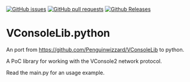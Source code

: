 [![GitHub issues](https://img.shields.io/github/issues/DarkSupremo/VConsoleLib.python.svg?maxAge=60&style=flat-square)](https://github.com/DarkSupremo/VConsoleLib.python/issues)
[![GitHub pull requests](https://img.shields.io/github/issues-pr/DarkSupremo/VConsoleLib.python.svg?maxAge=60&style=flat-square)](https://github.com/DarkSupremo/VConsoleLib.python/pulls)
[![Github Releases](https://img.shields.io/github/downloads/DarkSupremo/VConsoleLib.python/total.svg?maxAge=60&style=flat-square)](https://github.com/DarkSupremo/VConsoleLib.python/releases/latest)

# VConsoleLib.python
An port from https://github.com/Penguinwizzard/VConsoleLib to python.

A PoC library for working with the VConsole2 network protocol.

Read the main.py for an usage example.
